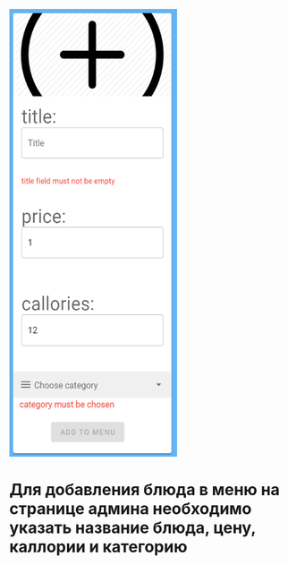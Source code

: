 <img src="./../img/AddDish.png"
	title="Добавить блюд" width="300" height="800" />

# Для добавления блюда в меню на странице админа необходимо указать название блюда, цену, каллории и категорию    